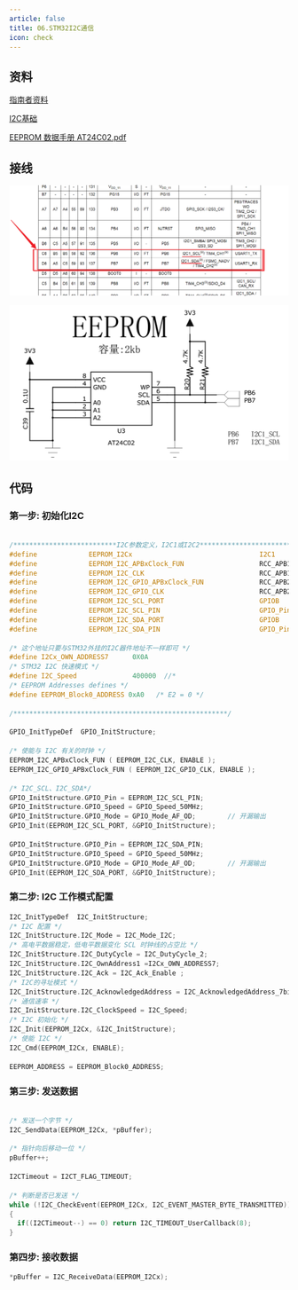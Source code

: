 ```yaml
---
article: false
title: 06.STM32I2C通信
icon: check
---
```


## 资料
[指南者资料](https://doc.embedfire.com/products/link/zh/latest/mcu/stm32/ebf_stm32f103_zhinanzhe/download/stm32f103_zhinanzhe.html)

[I2C基础](../通信协议/03.I2C协议)

[EEPROM 数据手册 AT24C02.pdf](https://github.com/1663784811/1663784811.github.io/blob/main/docs/%E7%A1%AC%E4%BB%B6/STM32/AT24C02.pdf)

## 接线
![img_22.png](img%2Fimg_22.png)

![img_21.png](img%2Fimg_21.png)



## 代码
### 第一步: 初始化I2C 
```c

/**************************I2C参数定义，I2C1或I2C2********************************/
#define             EEPROM_I2Cx                                I2C1
#define             EEPROM_I2C_APBxClock_FUN                   RCC_APB1PeriphClockCmd
#define             EEPROM_I2C_CLK                             RCC_APB1Periph_I2C1
#define             EEPROM_I2C_GPIO_APBxClock_FUN              RCC_APB2PeriphClockCmd
#define             EEPROM_I2C_GPIO_CLK                        RCC_APB2Periph_GPIOB     
#define             EEPROM_I2C_SCL_PORT                        GPIOB   
#define             EEPROM_I2C_SCL_PIN                         GPIO_Pin_6
#define             EEPROM_I2C_SDA_PORT                        GPIOB 
#define             EEPROM_I2C_SDA_PIN                         GPIO_Pin_7

/* 这个地址只要与STM32外挂的I2C器件地址不一样即可 */
#define I2Cx_OWN_ADDRESS7      0X0A   
/* STM32 I2C 快速模式 */
#define I2C_Speed              400000  //*
/* EEPROM Addresses defines */
#define EEPROM_Block0_ADDRESS 0xA0   /* E2 = 0 */

/******************************************************/

GPIO_InitTypeDef  GPIO_InitStructure; 

/* 使能与 I2C 有关的时钟 */
EEPROM_I2C_APBxClock_FUN ( EEPROM_I2C_CLK, ENABLE );
EEPROM_I2C_GPIO_APBxClock_FUN ( EEPROM_I2C_GPIO_CLK, ENABLE );

/* I2C_SCL、I2C_SDA*/
GPIO_InitStructure.GPIO_Pin = EEPROM_I2C_SCL_PIN;
GPIO_InitStructure.GPIO_Speed = GPIO_Speed_50MHz;
GPIO_InitStructure.GPIO_Mode = GPIO_Mode_AF_OD;	       // 开漏输出
GPIO_Init(EEPROM_I2C_SCL_PORT, &GPIO_InitStructure);

GPIO_InitStructure.GPIO_Pin = EEPROM_I2C_SDA_PIN;
GPIO_InitStructure.GPIO_Speed = GPIO_Speed_50MHz;
GPIO_InitStructure.GPIO_Mode = GPIO_Mode_AF_OD;	       // 开漏输出
GPIO_Init(EEPROM_I2C_SDA_PORT, &GPIO_InitStructure);	
```


### 第二步:  I2C 工作模式配置
```c
I2C_InitTypeDef  I2C_InitStructure; 
/* I2C 配置 */
I2C_InitStructure.I2C_Mode = I2C_Mode_I2C;
/* 高电平数据稳定，低电平数据变化 SCL 时钟线的占空比 */
I2C_InitStructure.I2C_DutyCycle = I2C_DutyCycle_2;
I2C_InitStructure.I2C_OwnAddress1 =I2Cx_OWN_ADDRESS7; 
I2C_InitStructure.I2C_Ack = I2C_Ack_Enable ;
/* I2C的寻址模式 */
I2C_InitStructure.I2C_AcknowledgedAddress = I2C_AcknowledgedAddress_7bit;
/* 通信速率 */
I2C_InitStructure.I2C_ClockSpeed = I2C_Speed;
/* I2C 初始化 */
I2C_Init(EEPROM_I2Cx, &I2C_InitStructure);
/* 使能 I2C */
I2C_Cmd(EEPROM_I2Cx, ENABLE);   

EEPROM_ADDRESS = EEPROM_Block0_ADDRESS;

```

### 第三步: 发送数据
```c

/* 发送一个字节 */
I2C_SendData(EEPROM_I2Cx, *pBuffer); 

/* 指针向后移动一位 */
pBuffer++; 

I2CTimeout = I2CT_FLAG_TIMEOUT;

/* 判断是否已发送 */
while (!I2C_CheckEvent(EEPROM_I2Cx, I2C_EVENT_MASTER_BYTE_TRANSMITTED))
{
  if((I2CTimeout--) == 0) return I2C_TIMEOUT_UserCallback(8);
}
```


### 第四步: 接收数据
```c
*pBuffer = I2C_ReceiveData(EEPROM_I2Cx);
```






